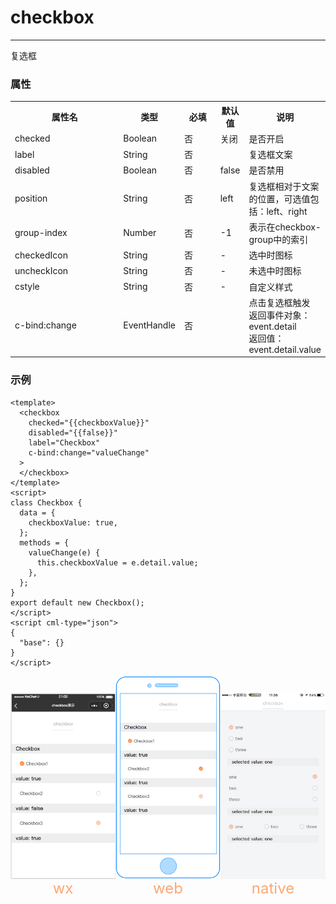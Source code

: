 # checkbox

---

复选框

### 属性

<table>
  <tr>
    <th width="200px">属性名</th>
    <th>类型</th>
    <th width="60px">必填</th>
    <th>默认值</th>
    <th>说明</th>
  </tr>
  <tr>
    <td>checked</td>
    <td>Boolean</td>
    <td>否</td>
    <td>关闭</td>
    <td>是否开启</td>
  </tr>
  <tr>
    <td>label</td>
    <td>String</td>
    <td>否</td>
    <td></td>
    <td>复选框文案</td>
  </tr>
  <tr>
    <td>disabled</td>
    <td>Boolean</td>
    <td>否</td>
    <td>false</td>
    <td>是否禁用</td>
  </tr>
  <tr>
    <td>position</td>
    <td>String</td>
    <td>否</td>
    <td>left</td>
    <td>复选框相对于文案的位置，可选值包括：left、right</td>
  </tr>
  <tr>
    <td>group-index</td>
    <td>Number</td>
    <td>否</td>
    <td>-1</td>
    <td>表示在checkbox-group中的索引</td>
  </tr>
  <tr>
    <td>checkedIcon</td>
    <td>String</td>
    <td>否</td>
    <td>-</td>
    <td>选中时图标</td>
  </tr>
  <tr>
    <td>uncheckIcon</td>
    <td>String</td>
    <td>否</td>
    <td>-</td>
    <td>未选中时图标</td>
  </tr>
  <tr>
    <td>cstyle</td>
    <td>String</td>
    <td>否</td>
    <td>-</td>
    <td>自定义样式</td>
  </tr>
  <tr>
    <td>c-bind:change</td>
    <td>EventHandle</td>
    <td>否</td>
    <td></td>
    <td>点击复选框触发
        <br/>返回事件对象：
        <br/>event.detail
        <br/>返回值：
        <br/>event.detail.value
    </td>
  </tr>
</table>

### 示例

```vue
<template>
  <checkbox
    checked="{{checkboxValue}}"
    disabled="{{false}}"
    label="Checkbox"
    c-bind:change="valueChange"
  >
  </checkbox>
</template>
<script>
class Checkbox {
  data = {
    checkboxValue: true,
  };
  methods = {
    valueChange(e) {
      this.checkboxValue = e.detail.value;
    },
  };
}
export default new Checkbox();
</script>
<script cml-type="json">
{
  "base": {}
}
</script>
```

<div style="display: flex;flex-direction: row;justify-content: space-around; align-items: flex-end;">
  <div style="display: flex;flex-direction: column;align-items: center;">
    <img src="../images/checkbox_wx.png" width="200px" height="100%" />
    <text style="color: #fda775;font-size: 24px;">wx</text>
  </div>
  <div style="display: flex;flex-direction: column;align-items: center;">
    <img src="../images/checkbox_web.png" width="200px" height="100%"/>
    <text style="color: #fda775;font-size: 24px;">web</text>
  </div>
  <div style="display: flex;flex-direction: column;align-items: center;">
    <img src="../images/checkbox_weex.jpeg" width="200px" height="100%"/>
    <text style="color: #fda775;font-size: 24px;">native</text>
  </div>
</div>
